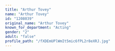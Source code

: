 ```yaml
---
title: "Arthur Tovey"
name: "Arthur Tovey"
id: "1208039"
original_name: "Arthur Tovey"
known_for_department: "Acting"
gender: "2"
adult: "false"
profile_path: "/fXDEmUPlWmIt5mic6fPL2r8eXRJ.jpg"
---
```

